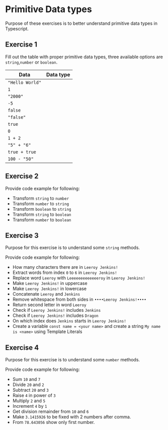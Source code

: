 # Primitive Data types
Purpose of these exercises is to better understand primitive data types in Typescript.

## Exercise 1

Fill out the table with proper primitive data types, three available options are `string`,`number` or `boolean`.

|Data| Data type |
|-------------|:-------------:|
| `"Hello World"` ||
| `1` ||
| `"2000"` ||
| `-5` ||
| `false` ||
| `"false"` ||
| `true` ||
| `0` ||
| `1 + 2` ||
| `"5" + "6"` ||
| `true + true` ||
| `100 - "50"` ||

## Exercise 2
Provide code example for following:
* Transform `string` to `number`
* Transform `number` to `string`
* Transform `boolean` to `string`
* Transform `string` to `boolean`
* Transform `number` to `boolean`

## Exercise 3
Purpose for this exercise is to understand some `string` methods.

Provide code example for following:
* How many characters there are in `Leeroy Jenkins!`
* Extract words from index `0` to `6` in `Leeroy Jenkins!`
* Replace word `Leeroy` with `Leeeeeeeeeeeeeroy` in `Leeroy Jenkins!`
* Make `Leeroy Jenkins!` in uppercase
* Make `Leeroy Jenkins!` in lowercase
* Concatenate `Leeroy` and `Jenkins`
* Remove whitespace from both sides in `••••Leeroy Jenkins!••••`
* Return second letter in word `Leeroy`
* Check if `Leeroy Jenkins!` includes `Jenkins`
* Check if `Leeroy Jenkins!` includes `Dragon`
* On which index does `Jenkins` starts in `Leeroy Jenkins!`
* Create a variable `const name = <your name>` and create a string `My name is <name>` using Template Literals

## Exercise 4
Purpose for this exercise is to understand some `number` methods.

Provide code example for following:
* Sum `10` and `7`
* Divide `20` and `2`
* Subtract `20` and `3`
* Raise `4` in power of `3` 
* Multiply `2` and `5`
* Increment `4` by `1` 
* Get division remainder from `10` and `6` 
* Make `3.1415926` to be fixed with 2 numbers after comma. 
* From `78.643056` show only first number.
